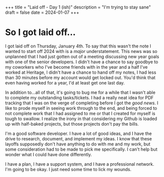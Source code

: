 +++
title = "Laid off - Day 1 (ish)"
description = "I'm trying to stay sane"
draft = false
date = 2024-01-07
+++

# So I got laid off...

I got laid off on Thursday, January 4th. To say that this wasn't the note I wanted to start off 2024 with is a *major* understatement. This news was so unplanned
that I had just gotten out of a meeting discussing new year goals with one of the senior developers. I didn't have a chance to say goodbye to my coworkers who I've become friends with in the year and a half I've worked at Heritage, I didn't have a chance to hand off my notes, I had less than 30 minutes before my account would get locked out. You'd think that even having worked for a year, I'd at least get one last day.

In addition to...all of that, it's going to bug me for a while that I wasn't able to complete my outstanding tasks/tickets. I had a really neat idea for PDF tracking that I was on the verge of completing before I got the *good news*. I like to prode myself in seeing work through to the end, and being forced to not complete work that I had assigned to me or that I created for myself is tough to swallow. I realize the irony in that considering my Github is loaded up with half-baked projects, but those projects don't pay the bills. 

I'm a good software developer. I have a lot of good ideas, and I have the drive to research, document, and implement my ideas. I know that these layoffs supposedly don't have anything to do with me and my work, but some consideration had to be made to pick me specifically. I can't help but wonder what I could have done differently.

I have a plan, I have a support system, and I have a professional network. I'm going to be okay. I just need some time to lick my wounds. 